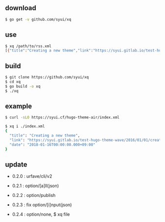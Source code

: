 ## download

```sh
$ go get -v github.com/syui/xq
```

## use

```sh
$ xq /path/to/rss.xml
[{"title":"Creating a new theme","link":"https://syui.gitlab.io/test-hugo-theme-wave/2016/01/01/creating-a-new-theme/","date":"2018-01-16T00:00:00.000+09:00"}, {"title":"Archive","link":"https://syui.gitlab.io/test-hugo-theme-wave/archive/","date":"2018-01-16T00:00:00.000+09:00"}]
```

## build

```sh
$ git clone https://github.com/syui/xq
$ cd xq
$ go build -o xq
$ ./xq
```

## example

```sh
$ curl -sLO https://syui.cf/hugo-theme-air/index.xml

$ xq i ./index.xml
{
  "title": "Creating a new theme",
  "link": "https://syui.gitlab.io/test-hugo-theme-wave/2016/01/01/creating-a-new-theme/",
  "date": "2018-01-16T00:00:00.000+09:00"
}
```

## update

- 0.2.0 : urfave/cli/v2

- 0.2.1 : option/[a]ll(json)

- 0.2.2 : option/publish

- 0.2.3 : fix option/[i]nput(json)

- 0.2.4 : option/none, $ xq file

